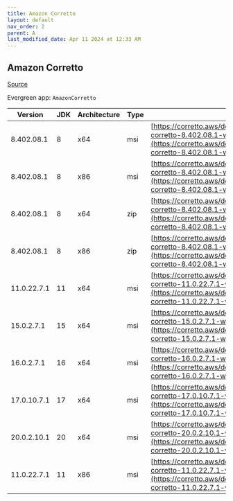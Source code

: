 ```yaml
---
title: Amazon Corretto
layout: default
nav_order: 2
parent: A
last_modified_date: Apr 11 2024 at 12:33 AM
---
```


## Amazon Corretto

[Source](https://aws.amazon.com/corretto/)

Evergreen app: `AmazonCorretto`

| Version     | JDK | Architecture | Type | URI                                                                                                                                                                                                      |
| ----------- | --- | ------------ | ---- | -------------------------------------------------------------------------------------------------------------------------------------------------------------------------------------------------------- |
| 8.402.08.1  | 8   | x64          | msi  | [https://corretto.aws/downloads/resources/8.402.08.1/amazon-corretto-8.402.08.1-windows-x64-jdk.msi](https://corretto.aws/downloads/resources/8.402.08.1/amazon-corretto-8.402.08.1-windows-x64-jdk.msi) |
| 8.402.08.1  | 8   | x86          | msi  | [https://corretto.aws/downloads/resources/8.402.08.1/amazon-corretto-8.402.08.1-windows-x86-jdk.msi](https://corretto.aws/downloads/resources/8.402.08.1/amazon-corretto-8.402.08.1-windows-x86-jdk.msi) |
| 8.402.08.1  | 8   | x64          | zip  | [https://corretto.aws/downloads/resources/8.402.08.1/amazon-corretto-8.402.08.1-windows-x64-jre.zip](https://corretto.aws/downloads/resources/8.402.08.1/amazon-corretto-8.402.08.1-windows-x64-jre.zip) |
| 8.402.08.1  | 8   | x86          | zip  | [https://corretto.aws/downloads/resources/8.402.08.1/amazon-corretto-8.402.08.1-windows-x86-jre.zip](https://corretto.aws/downloads/resources/8.402.08.1/amazon-corretto-8.402.08.1-windows-x86-jre.zip) |
| 11.0.22.7.1 | 11  | x64          | msi  | [https://corretto.aws/downloads/resources/11.0.22.7.1/amazon-corretto-11.0.22.7.1-windows-x64.msi](https://corretto.aws/downloads/resources/11.0.22.7.1/amazon-corretto-11.0.22.7.1-windows-x64.msi)     |
| 15.0.2.7.1  | 15  | x64          | msi  | [https://corretto.aws/downloads/resources/15.0.2.7.1/amazon-corretto-15.0.2.7.1-windows-x64.msi](https://corretto.aws/downloads/resources/15.0.2.7.1/amazon-corretto-15.0.2.7.1-windows-x64.msi)         |
| 16.0.2.7.1  | 16  | x64          | msi  | [https://corretto.aws/downloads/resources/16.0.2.7.1/amazon-corretto-16.0.2.7.1-windows-x64.msi](https://corretto.aws/downloads/resources/16.0.2.7.1/amazon-corretto-16.0.2.7.1-windows-x64.msi)         |
| 17.0.10.7.1 | 17  | x64          | msi  | [https://corretto.aws/downloads/resources/17.0.10.7.1/amazon-corretto-17.0.10.7.1-windows-x64.msi](https://corretto.aws/downloads/resources/17.0.10.7.1/amazon-corretto-17.0.10.7.1-windows-x64.msi)     |
| 20.0.2.10.1 | 20  | x64          | msi  | [https://corretto.aws/downloads/resources/20.0.2.10.1/amazon-corretto-20.0.2.10.1-windows-x64.msi](https://corretto.aws/downloads/resources/20.0.2.10.1/amazon-corretto-20.0.2.10.1-windows-x64.msi)     |
| 11.0.22.7.1 | 11  | x86          | msi  | [https://corretto.aws/downloads/resources/11.0.22.7.1/amazon-corretto-11.0.22.7.1-windows-x86.msi](https://corretto.aws/downloads/resources/11.0.22.7.1/amazon-corretto-11.0.22.7.1-windows-x86.msi)     |
